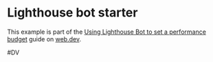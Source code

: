 # Lighthouse bot starter

This example is part of the [Using Lighthouse Bot to set a performance
budget](https://web.dev/fast/using-lighthouse-bot-to-set-a-performance-budget)
guide on [web.dev](https://web.dev).

#DV
